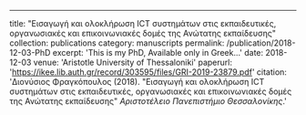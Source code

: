 ---
title: "Εισαγωγή και ολοκλήρωση ICT συστημάτων στις εκπαιδευτικές, οργανωσιακές και επικοινωνιακές δομές της Ανώτατης εκπαίδευσης"
collection: publications
category: manuscripts
permalink: /publication/2018-12-03-PhD
excerpt: 'This is my PhD, Available only in Greek...'
date: 2018-12-03
venue: 'Aristotle University of Thessaloniki'
paperurl: 'https://ikee.lib.auth.gr/record/303595/files/GRI-2019-23879.pdf'
citation: 'Διονύσιος Φραγκόπουλος (2018). &quot;Εισαγωγή και ολοκλήρωση ICT συστημάτων στις εκπαιδευτικές, οργανωσιακές και επικοινωνιακές δομές της Ανώτατης εκπαίδευσης&quot; <i>Αριστοτέλειο Πανεπιστήμιο Θεσσαλονίκης</i>.'